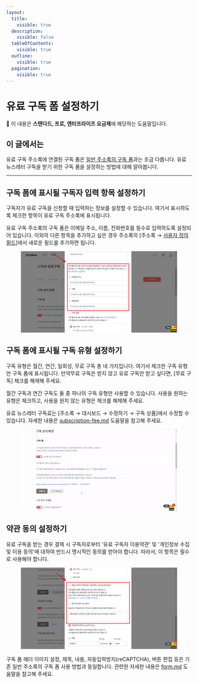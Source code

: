 ```yaml
---
layout:
  title:
    visible: true
  description:
    visible: false
  tableOfContents:
    visible: true
  outline:
    visible: true
  pagination:
    visible: true
---
```


# 유료 구독 폼 설정하기

**💬** 이 내용은 **스탠다드, 프로, 엔터프라이즈 요금제**에 해당하는 도움말입니다.

## &#x20;이 글에서는

유료 구독 주소록에 연결된 구독 폼은 [일반 주소록의 구독 폼](../../list/gather-subscribers/form.md)과는 조금 다릅니다. 유료 뉴스레터 구독을 받기 위한 구독 폼을 설정하는 방법에 대해 알아봅니다.

***

## 구독 폼에 표시될 구독자 입력 항목 설정하기 <a href="#h_84a9e84670" id="h_84a9e84670"></a>

구독자가 유료 구독을 신청할 때 입력하는 정보를 설정할 수 있습니다. 여기서 표시하도록 체크한 항목이 유료 구독 주소록에 표시됩니다.

유료 구독 주소록의 구독 폼은 이메일 주소, 이름, 전화번호를 필수로 입력하도록 설정되어 있습니다. 이외의 다른 항목을 추가하고 싶은 경우 주소록의 \[주소록 → [사용자 정의 필드](../../list/adding-managing-subscriber/understanding-subscriber-info.md#h\_01gw45zrwcjd1eg1cam4vhw25m)]에서 새로운 필드를 추가하면 됩니다.&#x20;

<figure><img src="../../.gitbook/assets/image (58) (1).png" alt=""><figcaption></figcaption></figure>



## 구독 폼에 표시될 구독 유형 설정하기 <a href="#h_5b83ac38d2" id="h_5b83ac38d2"></a>

구독 유형은 월간, 연간, 일회성, 무료 구독 총 네 가지입니다. 여기서 체크한 구독 유형만 구독 폼에 표시됩니다. 만약무료 구독은 받지 않고 유료 구독만 받고 싶다면, \[무료 구독] 체크를 해제해 주세요.

월간 구독과 연간 구독도 둘 중 하나의 구독 유형만 사용할 수 있습니다. 사용을 원하는 유형은 체크하고, 사용을 원치 않는 유형은 체크를 해제해 주세요.

유료 뉴스레터 구독료는 \[주소록 → 대시보드 → 수정하기 → 구독 상품]에서 수정할 수 있습니다. 자세한 내용은 [subscription-fee.md](subscription-fee.md "mention") 도움말을 참고해 주세요.

<figure><img src="../../.gitbook/assets/image (60) (1).png" alt=""><figcaption></figcaption></figure>



## 약관 동의 설정하기 <a href="#h_bddb5d98cd" id="h_bddb5d98cd"></a>

유료 구독을 받는 경우 결제 시 구독자로부터 '유료 구독자 이용약관' 및 '개인정보 수집 및 이용 동의'에 대하여 반드시 명시적인 동의를 받아야 합니다. 따라서, 이 항목은 필수로 사용해야 합니다.

<figure><img src="../../.gitbook/assets/image (62) (1).png" alt=""><figcaption></figcaption></figure>



구독 폼 헤더 이미지 설정, 제목, 내용, 자동입력방지(reCAPTCHA), 버튼 편집 등은 기존 일반 주소록의 구독 폼 사용 방법과 동일합니다. 관련한 자세한 내용은 [form.md](../../list/gather-subscribers/form.md "mention") 도움말을 참고해 주세요.
